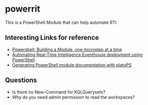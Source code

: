 # powerrit

This is a PowerShell Module that can help automate RTI

## Interesting Links for reference

- [Powershell: Building a Module, one microstep at a time](https://powershellexplained.com/2017-05-27-Powershell-module-building-basics/)
- [Automating Real-Time Intelligence Eventhouse deployment using PowerShell](https://blog.fabric.microsoft.com/en/blog/automating-real-time-intelligence-eventhouse-deployment-using-powershell?ft=04-2024:date)
- [Generating PowerShell module documentation with platyPS](https://mikefrobbins.com/2023/11/30/generating-powershell-module-documentation-with-platyps/)

## Questions

- Is there no New-Command for KQLQuerysets?
- Why do you need admin permission to read the workspaces?
